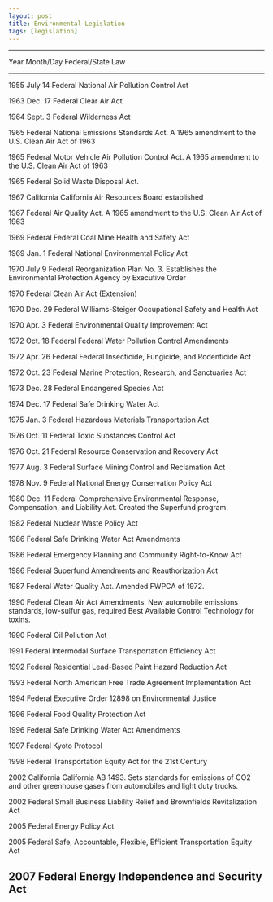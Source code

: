 ```yaml
---
layout: post
title: Environmental Legislation
tags: [legislation]
---
```


----------------------------------------------------------------------------
Year    Month/Day       Federal/State     Law
-----   ----------     --------------    -----------------------------------
1955    July 14           Federal        National Air Pollution Control Act

1963    Dec. 17           Federal        Clear Air Act

1964    Sept. 3           Federal        Wilderness Act

1965                      Federal        National Emissions Standards Act. A 
                                         1965 amendment to the U.S. Clean Air 
                                         Act of 1963

1965                      Federal        Motor Vehicle Air Pollution Control 
                                         Act. A 1965 amendment to the U.S. 
                                         Clean Air Act of 1963

1965                      Federal        Solid Waste Disposal Act.

1967                      California     California Air Resources Board 
                                         established

1967                      Federal        Air Quality Act. A 1965 amendment to 
                                         the U.S. Clean Air Act of 1963

1969                      Federal        Federal Coal Mine Health and Safety
                                         Act

1969    Jan. 1            Federal        National Environmental Policy Act

1970    July 9            Federal        Reorganization Plan No. 3. Establishes
                                         the Environmental Protection Agency by
                                         Executive Order

1970                      Federal        Clean Air Act (Extension)

1970    Dec. 29           Federal        Williams-Steiger Occupational Safety
                                         and Health Act

1970    Apr. 3            Federal        Environmental Quality Improvement Act

1972    Oct. 18           Federal        Federal Water Pollution Control 
                                         Amendments

1972    Apr. 26           Federal        Federal Insecticide, Fungicide, and 
                                         Rodenticide Act

1972    Oct. 23           Federal        Marine Protection, Research, and 
                                         Sanctuaries Act

1973    Dec. 28           Federal        Endangered Species Act

1974    Dec. 17           Federal        Safe Drinking Water Act

1975    Jan. 3            Federal        Hazardous Materials Transportation 
                                         Act

1976    Oct. 11           Federal        Toxic Substances Control Act

1976    Oct. 21           Federal        Resource Conservation and Recovery
                                         Act

1977    Aug. 3            Federal        Surface Mining Control and 
                                         Reclamation Act

1978    Nov. 9            Federal        National Energy Conservation Policy 
                                         Act

1980    Dec. 11           Federal        Comprehensive Environmental 
                                         Response, Compensation, and 
                                         Liability Act. Created the Superfund
                                         program.

1982                      Federal        Nuclear Waste Policy Act

1986                      Federal        Safe Drinking Water Act Amendments

1986                      Federal        Emergency Planning and Community
                                         Right-to-Know Act

1986                      Federal        Superfund Amendments and 
                                         Reauthorization Act

1987                      Federal        Water Quality Act. Amended FWPCA 
                                         of 1972.

1990                      Federal        Clean Air Act Amendments. New
                                         automobile emissions standards, 
                                         low-sulfur gas, required Best 
                                         Available Control Technology for
                                         toxins.

1990                      Federal        Oil Pollution Act

1991                      Federal        Intermodal Surface Transportation
                                         Efficiency Act

1992                      Federal        Residential Lead-Based Paint Hazard
                                         Reduction Act

1993                      Federal        North American Free Trade Agreement
                                         Implementation Act

1994                      Federal        Executive Order 12898 on 
                                         Environmental Justice

1996                      Federal        Food Quality Protection Act

1996                      Federal        Safe Drinking Water Act Amendments

1997                      Federal        Kyoto Protocol

1998                      Federal        Transportation Equity Act for the
                                         21st Century

2002                      California     California AB 1493. Sets standards
                                         for emissions of CO2 and other 
                                         greenhouse gases from automobiles
                                         and light duty trucks.

2002                      Federal        Small Business Liability Relief and
                                         Brownfields Revitalization Act

2005                      Federal        Energy Policy Act

2005                      Federal        Safe, Accountable, Flexible, 
                                         Efficient Transportation Equity Act

2007                      Federal        Energy Independence and Security Act
----------------------------------------------------------------------------
